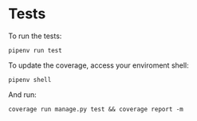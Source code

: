 # Tests

To run the tests:

```
pipenv run test
```

To update the coverage, access your enviroment shell:

```
pipenv shell
```

And run:

```
coverage run manage.py test && coverage report -m
```
